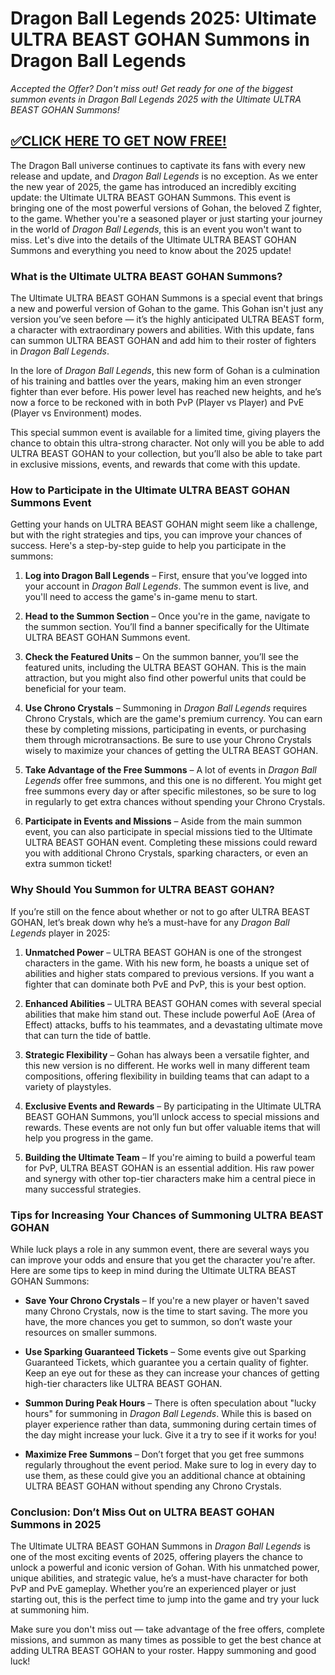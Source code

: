 # **Dragon Ball Legends 2025: Ultimate ULTRA BEAST GOHAN Summons in Dragon Ball Legends**

*Accepted the Offer? Don't miss out! Get ready for one of the biggest summon events in *Dragon Ball Legends* 2025 with the Ultimate ULTRA BEAST GOHAN Summons!*

## [✅CLICK HERE TO GET NOW FREE!](https://besteventtoday.com/Dragon/Ball)

The Dragon Ball universe continues to captivate its fans with every new release and update, and *Dragon Ball Legends* is no exception. As we enter the new year of 2025, the game has introduced an incredibly exciting update: the Ultimate ULTRA BEAST GOHAN Summons. This event is bringing one of the most powerful versions of Gohan, the beloved Z fighter, to the game. Whether you're a seasoned player or just starting your journey in the world of *Dragon Ball Legends*, this is an event you won't want to miss. Let's dive into the details of the Ultimate ULTRA BEAST GOHAN Summons and everything you need to know about the 2025 update!

### What is the Ultimate ULTRA BEAST GOHAN Summons?

The Ultimate ULTRA BEAST GOHAN Summons is a special event that brings a new and powerful version of Gohan to the game. This Gohan isn't just any version you’ve seen before — it’s the highly anticipated ULTRA BEAST form, a character with extraordinary powers and abilities. With this update, fans can summon ULTRA BEAST GOHAN and add him to their roster of fighters in *Dragon Ball Legends*.

In the lore of *Dragon Ball Legends*, this new form of Gohan is a culmination of his training and battles over the years, making him an even stronger fighter than ever before. His power level has reached new heights, and he’s now a force to be reckoned with in both PvP (Player vs Player) and PvE (Player vs Environment) modes.

This special summon event is available for a limited time, giving players the chance to obtain this ultra-strong character. Not only will you be able to add ULTRA BEAST GOHAN to your collection, but you’ll also be able to take part in exclusive missions, events, and rewards that come with this update.

### How to Participate in the Ultimate ULTRA BEAST GOHAN Summons Event

Getting your hands on ULTRA BEAST GOHAN might seem like a challenge, but with the right strategies and tips, you can improve your chances of success. Here's a step-by-step guide to help you participate in the summons:

1. **Log into Dragon Ball Legends** – First, ensure that you’ve logged into your account in *Dragon Ball Legends*. The summon event is live, and you'll need to access the game's in-game menu to start.

2. **Head to the Summon Section** – Once you're in the game, navigate to the summon section. You’ll find a banner specifically for the Ultimate ULTRA BEAST GOHAN Summons event.

3. **Check the Featured Units** – On the summon banner, you’ll see the featured units, including the ULTRA BEAST GOHAN. This is the main attraction, but you might also find other powerful units that could be beneficial for your team.

4. **Use Chrono Crystals** – Summoning in *Dragon Ball Legends* requires Chrono Crystals, which are the game's premium currency. You can earn these by completing missions, participating in events, or purchasing them through microtransactions. Be sure to use your Chrono Crystals wisely to maximize your chances of getting the ULTRA BEAST GOHAN.

5. **Take Advantage of the Free Summons** – A lot of events in *Dragon Ball Legends* offer free summons, and this one is no different. You might get free summons every day or after specific milestones, so be sure to log in regularly to get extra chances without spending your Chrono Crystals.

6. **Participate in Events and Missions** – Aside from the main summon event, you can also participate in special missions tied to the Ultimate ULTRA BEAST GOHAN event. Completing these missions could reward you with additional Chrono Crystals, sparking characters, or even an extra summon ticket!

### Why Should You Summon for ULTRA BEAST GOHAN?

If you’re still on the fence about whether or not to go after ULTRA BEAST GOHAN, let’s break down why he’s a must-have for any *Dragon Ball Legends* player in 2025:

1. **Unmatched Power** – ULTRA BEAST GOHAN is one of the strongest characters in the game. With his new form, he boasts a unique set of abilities and higher stats compared to previous versions. If you want a fighter that can dominate both PvE and PvP, this is your best option.

2. **Enhanced Abilities** – ULTRA BEAST GOHAN comes with several special abilities that make him stand out. These include powerful AoE (Area of Effect) attacks, buffs to his teammates, and a devastating ultimate move that can turn the tide of battle.

3. **Strategic Flexibility** – Gohan has always been a versatile fighter, and this new version is no different. He works well in many different team compositions, offering flexibility in building teams that can adapt to a variety of playstyles.

4. **Exclusive Events and Rewards** – By participating in the Ultimate ULTRA BEAST GOHAN Summons, you’ll unlock access to special missions and rewards. These events are not only fun but offer valuable items that will help you progress in the game.

5. **Building the Ultimate Team** – If you're aiming to build a powerful team for PvP, ULTRA BEAST GOHAN is an essential addition. His raw power and synergy with other top-tier characters make him a central piece in many successful strategies.

### Tips for Increasing Your Chances of Summoning ULTRA BEAST GOHAN

While luck plays a role in any summon event, there are several ways you can improve your odds and ensure that you get the character you're after. Here are some tips to keep in mind during the Ultimate ULTRA BEAST GOHAN Summons:

- **Save Your Chrono Crystals** – If you're a new player or haven't saved many Chrono Crystals, now is the time to start saving. The more you have, the more chances you get to summon, so don’t waste your resources on smaller summons.

- **Use Sparking Guaranteed Tickets** – Some events give out Sparking Guaranteed Tickets, which guarantee you a certain quality of fighter. Keep an eye out for these as they can increase your chances of getting high-tier characters like ULTRA BEAST GOHAN.

- **Summon During Peak Hours** – There is often speculation about "lucky hours" for summoning in *Dragon Ball Legends*. While this is based on player experience rather than data, summoning during certain times of the day might increase your luck. Give it a try to see if it works for you!

- **Maximize Free Summons** – Don’t forget that you get free summons regularly throughout the event period. Make sure to log in every day to use them, as these could give you an additional chance at obtaining ULTRA BEAST GOHAN without spending any Chrono Crystals.

### Conclusion: Don’t Miss Out on ULTRA BEAST GOHAN Summons in 2025

The Ultimate ULTRA BEAST GOHAN Summons in *Dragon Ball Legends* is one of the most exciting events of 2025, offering players the chance to unlock a powerful and iconic version of Gohan. With his unmatched power, unique abilities, and strategic value, he’s a must-have character for both PvP and PvE gameplay. Whether you’re an experienced player or just starting out, this is the perfect time to jump into the game and try your luck at summoning him.

Make sure you don't miss out — take advantage of the free offers, complete missions, and summon as many times as possible to get the best chance at adding ULTRA BEAST GOHAN to your roster. Happy summoning and good luck!
